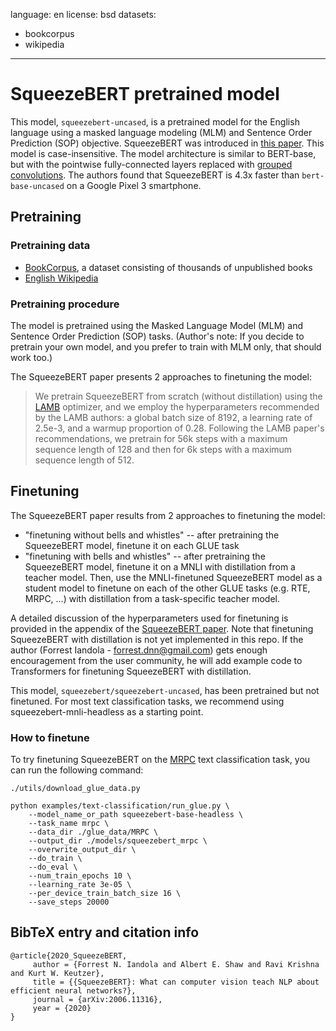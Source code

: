 language: en
license: bsd
datasets:
- bookcorpus
- wikipedia
---

# SqueezeBERT pretrained model

This model, `squeezebert-uncased`, is a pretrained model for the English language using a masked language modeling (MLM) and Sentence Order Prediction (SOP) objective.
SqueezeBERT was introduced in [this paper](https://arxiv.org/abs/2006.11316). This model is case-insensitive. The model architecture is similar to BERT-base, but with the pointwise fully-connected layers replaced with [grouped convolutions](https://blog.yani.io/filter-group-tutorial/).
The authors found that SqueezeBERT is 4.3x faster than `bert-base-uncased` on a Google Pixel 3 smartphone.


## Pretraining

### Pretraining data
- [BookCorpus](https://yknzhu.wixsite.com/mbweb), a dataset consisting of thousands of unpublished books
- [English Wikipedia](https://en.wikipedia.org/wiki/English_Wikipedia)

### Pretraining procedure
The model is pretrained using the Masked Language Model (MLM) and Sentence Order Prediction (SOP) tasks.
(Author's note: If you decide to pretrain your own model, and you prefer to train with MLM only, that should work too.)

The SqueezeBERT paper presents 2 approaches to finetuning the model:
> We pretrain SqueezeBERT from scratch (without distillation) using the [LAMB](https://arxiv.org/abs/1904.00962) optimizer, and we employ the hyperparameters recommended by the LAMB authors: a global batch size of 8192, a learning rate of 2.5e-3, and a warmup proportion of 0.28. Following the LAMB paper's recommendations, we pretrain for 56k steps with a maximum sequence length of 128 and then for 6k steps with a maximum sequence length of 512.

## Finetuning

The SqueezeBERT paper results from 2 approaches to finetuning the model:
- "finetuning without bells and whistles" -- after pretraining the SqueezeBERT model, finetune it on each GLUE task
- "finetuning with bells and whistles" -- after pretraining the SqueezeBERT model, finetune it on a MNLI with distillation from a teacher model. Then, use the MNLI-finetuned SqueezeBERT model as a student model to finetune on each of the other GLUE tasks (e.g. RTE, MRPC, …) with distillation from a task-specific teacher model.

A detailed discussion of the hyperparameters used for finetuning is provided in the appendix of the [SqueezeBERT paper](https://arxiv.org/abs/2006.11316).
Note that finetuning SqueezeBERT with distillation is not yet implemented in this repo. If the author (Forrest Iandola - forrest.dnn@gmail.com) gets enough encouragement from the user community, he will add example code to Transformers for finetuning SqueezeBERT with distillation.

This model, `squeezebert/squeezebert-uncased`, has been pretrained but not finetuned. For most text classification tasks, we recommend using squeezebert-mnli-headless as a starting point.

### How to finetune
To try finetuning SqueezeBERT on the [MRPC](https://www.microsoft.com/en-us/download/details.aspx?id=52398) text classification task, you can run the following command:
```
./utils/download_glue_data.py

python examples/text-classification/run_glue.py \
    --model_name_or_path squeezebert-base-headless \
    --task_name mrpc \
    --data_dir ./glue_data/MRPC \
    --output_dir ./models/squeezebert_mrpc \
    --overwrite_output_dir \
    --do_train \
    --do_eval \
    --num_train_epochs 10 \
    --learning_rate 3e-05 \
    --per_device_train_batch_size 16 \
    --save_steps 20000

```

## BibTeX entry and citation info
```
@article{2020_SqueezeBERT,
     author = {Forrest N. Iandola and Albert E. Shaw and Ravi Krishna and Kurt W. Keutzer},
     title = {{SqueezeBERT}: What can computer vision teach NLP about efficient neural networks?},
     journal = {arXiv:2006.11316},
     year = {2020}
}
```
